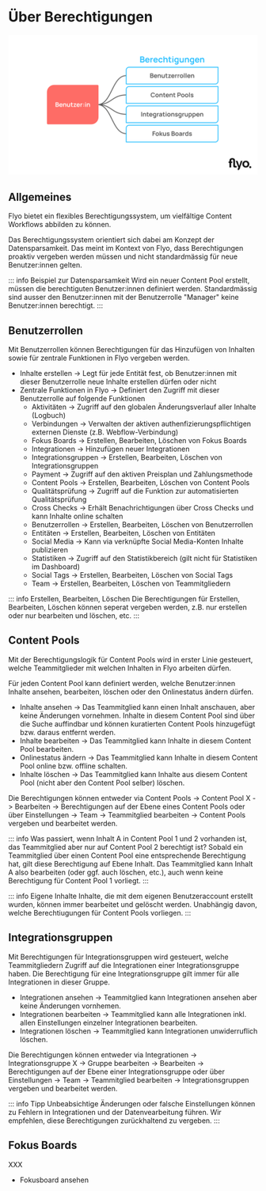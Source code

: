 # Über Berechtigungen

![Überblick Berechtiungen](assets/permissions-overview.svg)

## Allgemeines
Flyo bietet ein flexibles Berechtigungssystem, um vielfältige Content Workflows abbilden zu können.

Das Berechtigungssystem orientiert sich dabei am Konzept der Datensparsamkeit. Das meint im Kontext von Flyo, dass Berechtigungen proaktiv vergeben werden müssen und nicht standardmässig für neue Benutzer:innen gelten.

::: info Beispiel zur Datensparsamkeit
Wird ein neuer Content Pool erstellt, müssen die berechtiguten Benutzer:innen definiert werden. Standardmässig sind ausser den Benutzer:innen mit der Benutzerrolle "Manager" keine Benutzer:innen berechtigt.
:::

## Benutzerrollen
Mit Benutzerrollen können Berechtigungen für das Hinzufügen von Inhalten sowie für zentrale Funktionen in Flyo vergeben werden.

- Inhalte erstellen -> Legt für jede Entität fest, ob Benutzer:innen mit dieser Benutzerrolle neue Inhalte erstellen dürfen oder nicht
- Zentrale Funktionen in Flyo -> Definiert den Zugriff mit dieser Benutzerrolle auf folgende Funktionen
    - Aktivitäten -> Zugriff auf den globalen Änderungsverlauf aller Inhalte (Logbuch)
    - Verbindungen -> Verwalten der aktiven authenfizierungspflichtigen externen Dienste (z.B. Webflow-Verbindung)
    - Fokus Boards -> Erstellen, Bearbeiten, Löschen von Fokus Boards
    - Integrationen -> Hinzufügen neuer Integrationen
    - Integrationsgruppen -> Erstellen, Bearbeiten, Löschen von Integrationsgruppen
    - Payment -> Zugriff auf den aktiven Preisplan und Zahlungsmethode
    - Content Pools -> Erstellen, Bearbeiten, Löschen von Content Pools
    - Qualitätsprüfung -> Zugriff auf die Funktion zur automatisierten Qualitätsprüfung
    - Cross Checks -> Erhält Benachrichtigungen über Cross Checks und kann Inhalte online schalten
    - Benutzerrollen -> Erstellen, Bearbeiten, Löschen von Benutzerrollen
    - Entitäten -> Erstellen, Bearbeiten, Löschen von Entitäten
    - Social Media -> Kann via verknüpfte Social Media-Konten Inhalte publizieren
    - Statistiken -> Zugriff auf den Statistikbereich (gilt nicht für Statistiken im Dashboard)
    - Social Tags -> Erstellen, Bearbeiten, Löschen von Social Tags
    - Team -> Erstellen, Bearbeiten, Löschen von Teammitgliedern
 
::: info Erstellen, Bearbeiten, Löschen
Die Berechtigungen für Erstellen, Bearbeiten, Löschen können seperat vergeben werden, z.B. nur erstellen oder nur bearbeiten und löschen, etc.
:::

## Content Pools
Mit der Berechtigungslogik für Content Pools wird in erster Linie gesteuert, welche Teammitglieder mit welchen Inhalten in Flyo arbeiten dürfen.

Für jeden Content Pool kann definiert werden, welche Benutzer:innen Inhalte ansehen, bearbeiten, löschen oder den Onlinestatus ändern dürfen.

- Inhalte ansehen -> Das Teammitglied kann einen Inhalt anschauen, aber keine Änderungen vornehmen. Inhalte in diesem Content Pool sind über die Suche auffindbar und können kuratierten Content Pools hinzugefügt bzw. daraus entfernt werden.
- Inhalte bearbeiten -> Das Teammitglied kann Inhalte in diesem Content Pool bearbeiten.
- Onlinestatus ändern -> Das Teammitglied kann Inhalte in diesem Content Pool online bzw. offline schalten.
- Inhalte löschen -> Das Teammitglied kann Inhalte aus diesem Content Pool (nicht aber den Content Pool selber) löschen.

Die Berechtigungen können entweder via Content Pools -> Content Pool X -> Bearbeiten -> Berechtigungen auf der Ebene eines Content Pools oder über Einstellungen -> Team -> Teammitglied bearbeiten -> Content Pools vergeben und bearbeitet werden.

::: info Was passiert, wenn Inhalt A in Content Pool 1 und 2 vorhanden ist, das Teammitglied aber nur auf Content Pool 2 berechtigt ist?
Sobald ein Teammitglied über einen Content Pool eine entsprechende Berechtigung hat, gilt diese Berechtigung auf Ebene Inhalt. Das Teammitglied kann Inhalt A also bearbeiten (oder ggf. auch löschen, etc.), auch wenn keine Berechtigung für Content Pool 1 vorliegt.
:::

::: info Eigene Inhalte
Inhalte, die mit dem eigenen Benutzeraccount erstellt wurden, können immer bearbeitet und gelöscht werden. Unabhängig davon, welche Berechtiugungen für Content Pools vorliegen.
:::

## Integrationsgruppen
Mit Berechtigungen für Integrationsgruppen wird gesteuert, welche Teammitgliedern Zugriff auf die Integrationen einer Integrationsgruppe haben. Die Berechtigung für eine Integrationsgruppe gilt immer für alle Integrationen in dieser Gruppe.

- Integrationen ansehen -> Teammitglied kann Integrationen ansehen aber keine Änderungen vornhemen.
- Integrationen bearbeiten -> Teammitglied kann alle Integrationen inkl. allen Einstellungen einzelner Integrationen bearbeiten.
- Integrationen löschen -> Teammitglied kann Integrationen unwiderruflich löschen.

Die Berechtigungen können entweder via Integrationen -> Integrationsgruppe X -> Gruppe bearbeiten -> Bearbeiten -> Berechtigungen auf der Ebene einer Integrationsgruppe oder über Einstellungen -> Team -> Teammitglied bearbeiten -> Integrationsgruppen vergeben und bearbeitet werden.

::: info Tipp
Unbeabsichtige Änderungen oder falsche Einstellungen können zu Fehlern in Integrationen und der Datenvearbeitung führen. Wir empfehlen, diese Berechtigungen zurückhaltend zu vergeben.
:::

## Fokus Boards
XXX

- Fokusboard ansehen
